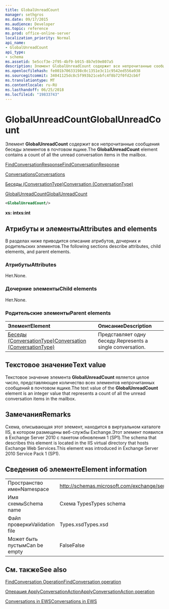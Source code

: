 ```yaml
---
title: GlobalUnreadCount
manager: sethgros
ms.date: 09/17/2015
ms.audience: Developer
ms.topic: reference
ms.prod: office-online-server
localization_priority: Normal
api_name:
- GlobalUnreadCount
api_type:
- schema
ms.assetid: 5e5ccf3e-2f95-4bf9-b915-8b7e59e807a5
description: Элемент GlobalUnreadCount содержит все непрочитанные сообщения беседы элементов в почтовом ящике.
ms.openlocfilehash: fe001b70633198c0c1351e3c11c9542ed556a938
ms.sourcegitcommit: 34041125dc8c5f993b21cebfc4f8b72f0fd2cb6f
ms.translationtype: MT
ms.contentlocale: ru-RU
ms.lasthandoff: 06/25/2018
ms.locfileid: "19833743"
---
```

# <a name="globalunreadcount"></a><span data-ttu-id="84cc0-103">GlobalUnreadCount</span><span class="sxs-lookup"><span data-stu-id="84cc0-103">GlobalUnreadCount</span></span>

<span data-ttu-id="84cc0-104">Элемент **GlobalUnreadCount** содержит все непрочитанные сообщения беседы элементов в почтовом ящике.</span><span class="sxs-lookup"><span data-stu-id="84cc0-104">The **GlobalUnreadCount** element contains a count of all the unread conversation items in the mailbox.</span></span> 
  
[<span data-ttu-id="84cc0-105">FindConversationResponse</span><span class="sxs-lookup"><span data-stu-id="84cc0-105">FindConversationResponse</span></span>](findconversationresponse.md)
  
[<span data-ttu-id="84cc0-106">Conversations</span><span class="sxs-lookup"><span data-stu-id="84cc0-106">Conversations</span></span>](conversations-ex15websvcsotherref.md)
  
[<span data-ttu-id="84cc0-107">Беседы (ConversationType)</span><span class="sxs-lookup"><span data-stu-id="84cc0-107">Conversation (ConversationType)</span></span>](conversation-conversationtype.md)
  
[<span data-ttu-id="84cc0-108">GlobalUnreadCount</span><span class="sxs-lookup"><span data-stu-id="84cc0-108">GlobalUnreadCount</span></span>](globalunreadcount.md)
  
```XML
<GlobalUnreadCount/>
```

 <span data-ttu-id="84cc0-109">**xs: int**</span><span class="sxs-lookup"><span data-stu-id="84cc0-109">**xs:int**</span></span>
## <a name="attributes-and-elements"></a><span data-ttu-id="84cc0-110">Атрибуты и элементы</span><span class="sxs-lookup"><span data-stu-id="84cc0-110">Attributes and elements</span></span>

<span data-ttu-id="84cc0-111">В разделах ниже приводится описание атрибутов, дочерних и родительских элементов.</span><span class="sxs-lookup"><span data-stu-id="84cc0-111">The following sections describe attributes, child elements, and parent elements.</span></span>
  
### <a name="attributes"></a><span data-ttu-id="84cc0-112">Атрибуты</span><span class="sxs-lookup"><span data-stu-id="84cc0-112">Attributes</span></span>

<span data-ttu-id="84cc0-113">Нет.</span><span class="sxs-lookup"><span data-stu-id="84cc0-113">None.</span></span>
  
### <a name="child-elements"></a><span data-ttu-id="84cc0-114">Дочерние элементы</span><span class="sxs-lookup"><span data-stu-id="84cc0-114">Child elements</span></span>

<span data-ttu-id="84cc0-115">Нет.</span><span class="sxs-lookup"><span data-stu-id="84cc0-115">None.</span></span>
  
### <a name="parent-elements"></a><span data-ttu-id="84cc0-116">Родительские элементы</span><span class="sxs-lookup"><span data-stu-id="84cc0-116">Parent elements</span></span>

|<span data-ttu-id="84cc0-117">**Элемент**</span><span class="sxs-lookup"><span data-stu-id="84cc0-117">**Element**</span></span>|<span data-ttu-id="84cc0-118">**Описание**</span><span class="sxs-lookup"><span data-stu-id="84cc0-118">**Description**</span></span>|
|:-----|:-----|
|[<span data-ttu-id="84cc0-119">Беседы (ConversationType)</span><span class="sxs-lookup"><span data-stu-id="84cc0-119">Conversation (ConversationType)</span></span>](conversation-conversationtype.md) <br/> |<span data-ttu-id="84cc0-120">Представляет одну беседу.</span><span class="sxs-lookup"><span data-stu-id="84cc0-120">Represents a single conversation.</span></span>  <br/> |
   
## <a name="text-value"></a><span data-ttu-id="84cc0-121">Текстовое значение</span><span class="sxs-lookup"><span data-stu-id="84cc0-121">Text value</span></span>

<span data-ttu-id="84cc0-122">Текстовое значение элемента **GlobalUnreadCount** является целое число, представляющее количество всех элементов непрочитанных сообщений в почтовом ящике.</span><span class="sxs-lookup"><span data-stu-id="84cc0-122">The text value of the **GlobalUnreadCount** element is an integer value that represents a count of all the unread conversation items in the mailbox.</span></span> 
  
## <a name="remarks"></a><span data-ttu-id="84cc0-123">Замечания</span><span class="sxs-lookup"><span data-stu-id="84cc0-123">Remarks</span></span>

<span data-ttu-id="84cc0-124">Схема, описывающая этот элемент, находится в виртуальном каталоге IIS, в котором размещены веб-службы Exchange.Этот элемент появился в Exchange Server 2010 с пакетом обновления 1 (SP1).</span><span class="sxs-lookup"><span data-stu-id="84cc0-124">The schema that describes this element is located in the IIS virtual directory that hosts Exchange Web Services.This element was introduced in Exchange Server 2010 Service Pack 1 (SP1).</span></span>
  
## <a name="element-information"></a><span data-ttu-id="84cc0-125">Сведения об элементе</span><span class="sxs-lookup"><span data-stu-id="84cc0-125">Element information</span></span>

|||
|:-----|:-----|
|<span data-ttu-id="84cc0-126">Пространство имен</span><span class="sxs-lookup"><span data-stu-id="84cc0-126">Namespace</span></span>  <br/> |http://schemas.microsoft.com/exchange/services/2006/types  <br/> |
|<span data-ttu-id="84cc0-127">Имя схемы</span><span class="sxs-lookup"><span data-stu-id="84cc0-127">Schema name</span></span>  <br/> |<span data-ttu-id="84cc0-128">Схема Types</span><span class="sxs-lookup"><span data-stu-id="84cc0-128">Types schema</span></span>  <br/> |
|<span data-ttu-id="84cc0-129">Файл проверки</span><span class="sxs-lookup"><span data-stu-id="84cc0-129">Validation file</span></span>  <br/> |<span data-ttu-id="84cc0-130">Types.xsd</span><span class="sxs-lookup"><span data-stu-id="84cc0-130">Types.xsd</span></span>  <br/> |
|<span data-ttu-id="84cc0-131">Может быть пустым</span><span class="sxs-lookup"><span data-stu-id="84cc0-131">Can be empty</span></span>  <br/> |<span data-ttu-id="84cc0-132">False</span><span class="sxs-lookup"><span data-stu-id="84cc0-132">False</span></span>  <br/> |
   
## <a name="see-also"></a><span data-ttu-id="84cc0-133">См. также</span><span class="sxs-lookup"><span data-stu-id="84cc0-133">See also</span></span>



[<span data-ttu-id="84cc0-134">FindConversation Operation</span><span class="sxs-lookup"><span data-stu-id="84cc0-134">FindConversation operation</span></span>](findconversation-operation.md)
  
[<span data-ttu-id="84cc0-135">Операция ApplyConversationAction</span><span class="sxs-lookup"><span data-stu-id="84cc0-135">ApplyConversationAction operation</span></span>](applyconversationaction-operation.md)


[<span data-ttu-id="84cc0-136">Conversations in EWS</span><span class="sxs-lookup"><span data-stu-id="84cc0-136">Conversations in EWS</span></span>](http://msdn.microsoft.com/library/91e64629-db6c-4c94-9dcb-d386232e8467%28Office.15%29.aspx)

